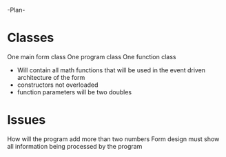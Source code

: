 -Plan-

Classes
=======
One main form class
One program class
One function class
   - Will contain all math functions that will be used in the event driven architecture of the form
   - constructors not overloaded
   - function parameters will be two doubles

Issues
======
How will the program add more than two numbers
Form design must show all information being processed by the program 
